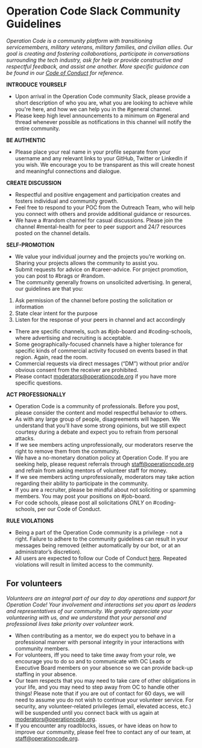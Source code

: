 # Operation Code Slack Community Guidelines

*Operation Code is a community platform with transitioning servicemembers, military veterans, military families, and civilian allies. Our goal is creating and fostering collaborations, participate in conversations surrounding the tech industry, ask for help or provide constructive and respectful feedback, and assist one another. More specific guidance can be found in our [Code of Conduct](https://github.com/OperationCode/operationcode_docs/blob/master/community/code_of_conduct.md) for reference.*

**INTRODUCE YOURSELF**
* Upon arrival in the Operation Code community Slack, please provide a short description of who you are, what you are looking to achieve while you're here, and how we can help you in the #general channel. 
* Please keep high level announcements to a minimum on #general and thread whenever possible as notifications in this channel will notify the entire community. 

**BE AUTHENTIC**
* Please place your real name in your profile separate from your username and any relevant links to your GitHub, Twitter or LinkedIn if you wish. We encourage you to be transparent as this will create honest and meaningful connections and dialogue.

**CREATE DISCUSSION**
* Respectful and positive engagement and participation creates and fosters individual and community growth.
* Feel free to respond to your POC from the Outreach Team, who will help you connect with others and provide additional guidance or resources.
* We have a #random channel for casual discussions. Please join the channel #mental-health for peer to peer support and 24/7 resources posted on the channel details.

**SELF-PROMOTION**
* We value your individual journey and the projects you’re working on. Sharing your projects allows the community to assist you.
* Submit requests for advice on #career-advice. For project promotion, you can post to #brags or #random.
* The community generally frowns on unsolicited advertising. In general, our guidelines are that you:
1. Ask permission of the channel before posting the solicitation or information
2. State clear intent for the purpose
3. Listen for the response of your peers in channel and act accordingly
* There are specific channels, such as #job-board and #coding-schools, where advertising and recruiting is acceptable.
* Some geographically-focused channels have a higher tolerance for specific kinds of commercial activity focused on events based in that region. Again, read the room.
* Commercial requests via direct messages (“DM”) without prior and/or obvious consent from the receiver are prohibited.
* Please contact moderators@operationcode.org if you have more specific questions.

**ACT PROFESSIONALLY**
* Operation Code is a community of professionals. Before you post, please consider the content and model respectful behavior to others.
* As with any large group of people, disagreements will happen. We understand that you’ll have some strong opinions, but we still expect courtesy during a debate and expect you to refrain from personal attacks.
* If we see members acting unprofessionally, our moderators reserve the right to remove them from the community.
* We have a no-monetary donation policy at Operation Code. If you are seeking help, please request referrals through staff@operationcode.org and refrain from asking mentors of volunteer staff for money.
* If we see members acting unprofessionally, moderators may take action regarding their ability to participate in the community.
* If you are a recruiter, please be mindful about not soliciting or spamming members. You may post your positions on #job-board.
* For code schools, please post all solicitations *ONLY* on #coding-schools, per our Code of Conduct.

**RULE VIOLATIONS**
* Being a part of the Operation Code community is a privilege - not a right. Failure to adhere to the community guidelines can result in your messages being removed (either automatically by our bot, or at an administrator’s discretion).
* All users are expected to follow our Code of Conduct [here](https://github.com/OperationCode/operationcode_docs/blob/master/community/code_of_conduct.md). Repeated violations will result in limited access to the community.

## For volunteers
*Volunteers are an integral part of our day to day operations and support for Operation Code! Your involvement and interactions set you apart as leaders and representatives of our community. We greatly appreciate your volunteering with us, and we understand that your personal and professional lives take priority over volunteer work.*

* When contributing as a mentor, we do expect you to behave in a professional manner with personal integrity in your interactions with community members.
* For volunteers, iff you need to take time away from your role, we encourage you to do so and to communicate with OC Leads or Executive Board members on your absence so we can provide back-up staffing in your absence.
* Our team respects that you may need to take care of other obligations in your life, and you may need to step away from OC to handle other things! Please note that if you are out of contact for 60 days, we will need to assume you do not wish to continue your volunteer service. For security, any volunteer-related privileges (email, elevated access, etc.) will be suspended until you connect back with us again at moderators@operationcode.org.
* If you encounter any roadblocks, issues, or have ideas on how to improve our community, please feel free to contact any of our team, at staff@operationcode.org.
